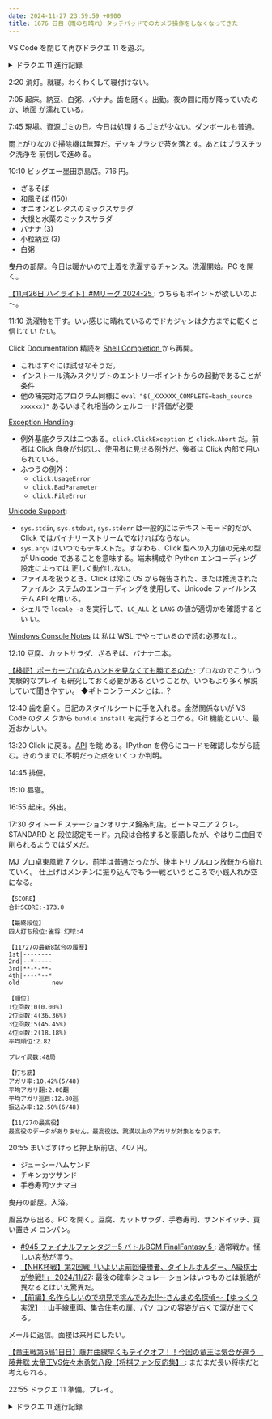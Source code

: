 ```yaml
---
date: 2024-11-27 23:59:59 +0900
title: 1676 日目（雨のち晴れ）タッチパッドでのカメラ操作をしなくなってきた
---
```


VS Code を閉じて再びドラクエ 11 を遊ぶ。

<details><summary>ドラクエ 11 進行記録</summary>
<p>湿地の北側に港街がある。平行に流れる運河を二本有する複雑な構造で、宅地も立体的で探索が難しい。</p>

<p>街の催し物のためにシルビア船があるドックは入場不可。そうこうしているとベロニカの杖が子供にパクられるハプニング発生。
声が出なくなった友達を助けたいというのが盗みの理由。杖ではダメなので、さえずりのみつを作ることになる。
これに必要な水を拾いに行く展開に。</p>

<p>水を求めて西の洞窟へ。洞窟の中に野営拠点がある。雑魚キャラの顔ぶれが懐かしい。
新キャラで妙に強い奴がいる。まさかのぱふぱふ使い。ここのボスにはラリホーが効く。見れば思いつく。
さえずりのみつはセーニャがその場で精製する。</p>

<p>街に戻ってパーティーを二つに分けると、主人公組が催事場でホメロス将軍と遭遇。
意表を突く展開で、ちょっと強い戦闘をやるハメになる。二人対五人はキツイ。
もう寝る時間なのだが、物語の展開上ここで教会に行きたくないのでそのまま進めてしまう。
結局、合流したパーティーでホメロスと直接対決。なけなしのせかいじゅのはを使ってしまう。</p>

<p>シルビア船が間に合って港街から逃げる。クラーゴンイベントを挟んでようやく船が使用可能になる。
北東の小島を少し探索してさすがに適当なセーブポイントに戻って今晩は終了。</p>
</details>

2:20 消灯。就寝。わくわくして寝付けない。

7:05 起床。納豆、白粥、バナナ。歯を磨く。出勤。夜の間に雨が降っていたのか、地面
が濡れている。

7:45 現場。資源ゴミの日。今日は処理するゴミが少ない。ダンボールも普通。

雨上がりなので掃除機は無理だ。デッキブラシで苔を落とす。あとはプラスチック洗浄を
前倒しで進める。

10:10 ビッグエー墨田京島店。716 円。

* ざるそば
* 和風そば (150)
* オニオンとレタスのミックスサラダ
* 大根と水菜のミックスサラダ
* バナナ (3)
* 小粒納豆 (3)
* 白粥

曳舟の部屋。今日は暖かいので上着を洗濯するチャンス。洗濯開始。PC を開く。

[【11月26日 ハイライト】#Mリーグ 2024-25
](https://www.youtube.com/watch?v=aYRnUQ3jZtg): うちらもポイントが欲しいのよ～。

11:10 洗濯物を干す。いい感じに晴れているのでドカジャンは夕方までに乾くと信じてい
たい。

Click Documentation 精読を [Shell Completion
](https://click.palletsprojects.com/en/stable/shell-completion/) から再開。

* これはすぐには試せなそうだ。
* インストール済みスクリプトのエントリーポイントからの起動であることが条件
* 他の補完対応プログラム同様に `eval "$(_XXXXXX_COMPLETE=bash_source xxxxxx)"`
  あるいはそれ相当のシェルコード評価が必要

[Exception Handling](https://click.palletsprojects.com/en/stable/exceptions/):

* 例外基底クラスは二つある。`click.ClickException` と `click.Abort` だ。前者は
  Click 自身が対応し、使用者に見せる例外だ。後者は Click 内部で用いられている。
* ふつうの例外：
  * `click.UsageError`
  * `click.BadParameter`
  * `click.FileError`

[Unicode Support](https://click.palletsprojects.com/en/stable/unicode-support/):

* `sys.stdin`, `sys.stdout`, `sys.stderr` は一般的にはテキストモード的だが、
  Click ではバイナリーストリームでなければならない。
* `sys.argv` はいつでもテキストだ。すなわち、Click 型への入力値の元来の型が
  Unicode であることを意味する。端末構成や Python エンコーディング設定によっては
  正しく動作しない。
* ファイルを扱うとき、Click は常に OS から報告された、または推測されたファイルシ
  ステムのエンコーディングを使用して、Unicode ファイルシステム API を用いる。
* シェルで `locale -a` を実行して、`LC_ALL` と `LANG` の値が適切かを確認するとい
  い。

[Windows Console Notes](https://click.palletsprojects.com/en/stable/wincmd/) は
私は WSL でやっているので読む必要なし。

12:10 豆腐、カットサラダ、ざるそば、バナナ二本。

[【検証】ポーカープロならハンドを見なくても勝てるのか
](https://www.youtube.com/watch?v=tmTWD7GGO0o): プロなのでこういう実験的なプレイ
も研究しておく必要があるということか。いつもより多く解説していて聞きやすい。
◆ギトコンラーメンとは…？

12:40 歯を磨く。日記のスタイルシートに手を入れる。全然関係ないが VS Code のタス
クから `bundle install` を実行するとコケる。Git 機能といい、最近おかしい。

13:20 Click に戻る。[API](https://click.palletsprojects.com/en/stable/api/) を眺
める。IPython を傍らにコードを確認しながら読む。きのうまでに不明だった点をいくつ
か判明。

14:45 排便。

15:10 昼寝。

16:55 起床。外出。

17:30 タイトー F ステーションオリナス錦糸町店。ビートマニア 2 クレ。STANDARD と
段位認定モード。九段は合格すると豪語したが、やはり二曲目で削られるようではダメだ。

MJ プロ卓東風戦 7 クレ。前半は普通だったが、後半トリプルロン放銃から崩れていく。
仕上げはメンチンに振り込んでもう一戦というところで小銭入れが空になる。

```text
【SCORE】
合計SCORE:-173.0

【最終段位】
四人打ち段位:雀将 幻球:4

【11/27の最新8試合の履歴】
1st|--------
2nd|--*-----
3rd|**-*-**-
4th|----*--*
old         new

【順位】
1位回数:0(0.00%)
2位回数:4(36.36%)
3位回数:5(45.45%)
4位回数:2(18.18%)
平均順位:2.82

プレイ局数:48局

【打ち筋】
アガリ率:10.42%(5/48)
平均アガリ翻:2.00翻
平均アガリ巡目:12.80巡
振込み率:12.50%(6/48)

【11/27の最高役】
最高役のデータがありません。最高役は、跳満以上のアガリが対象となります。
```

20:55 まいばすけっと押上駅前店。407 円。

* ジューシーハムサンド
* チキンカツサンド
* 手巻寿司ツナマヨ

曳舟の部屋。入浴。

風呂から出る。PC を開く。豆腐、カットサラダ、手巻寿司、サンドイッチ、買い置きメ
ロンパン。

* [#945 ファイナルファンタジー5 バトルBGM FinalFantasy 5
  ](https://www.youtube.com/watch?v=BLR8nT62IiA): 通常戦か。怪しい哀愁が漂う。
* [【NHK杯戦】第2回戦「いよいよ前回優勝者、タイトルホルダー、A級棋士が参戦!!」
  2024/11/27](https://www.youtube.com/watch?v=NlnB7ZzWxtg): 最後の確率シミュレー
  ションはいつものとは脈絡が異なるとはいえ驚異だ。
* [【前編】名作らしいので初見で挑んでみた!!～さんまの名探偵～【ゆっくり実況】
  ](https://www.youtube.com/watch?v=vJEjydbnGlk): 山手線車両、集合住宅の扉、パソ
  コンの容姿が古くて涙が出てくる。

メールに返信。面接は来月にしたい。

[【竜王戦第5局1日目】藤井曲線早くもテイクオフ！！今回の竜王は気合が違う　藤井聡
太竜王VS佐々木勇気八段【将棋ファン反応集】
](https://www.youtube.com/watch?v=7ovifZAi-HQ): まだまだ長い将棋だと考えられる。

22:55 ドラクエ 11 準備。プレイ。

<details><summary>ドラクエ 11 進行記録</summary>
<p>まず湿地帯の宝箱の拾い逃しを拾いに行く。しかしどうしても一つ見つからない。</p>
<p>手紙を届ける。鍛冶をたくさんやる。</p>
<p>港街北側にルーラ。船旅。確か北東に向かえと言われていたが、他にも行ける桟橋があるので上陸。
西の行き止まりには荒くれ男がいて引き返す。北の関所は兵士がいて通れない。その東のウマ禁止も気になる。
スライムナイトを発見したのでぶつかってみると、いきなり色違いも出現。これがべらぼうに固い。
守備力だけでなく懐かしのマホキテまで唱えてくる。</p>
<p>リゾート地のような街に着いたので、いったん教会でセーブ。</p>
</details>
